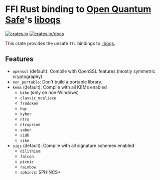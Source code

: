 # FFI Rust binding to [Open Quantum Safe][oqs]'s [liboqs][]

[![crates.io](https://img.shields.io/crates/v/oqs-sys)](https://crates.io/crates/oqs-sys)
[![crates.io/docs](https://img.shields.io/docsrs/oqs-sys)](https://docs.rs/oqs/0.7.1/oqs-sys/)

This crate provides the unsafe `ffi` bindings to [liboqs][].

## Features

* `openssl` (default): Compile with OpenSSL features (mostly symmetric cryptography)
* `non_portable`: Don't build a portable library.
* `kems` (default): Compile with all KEMs enabled
    * `bike`  (only on non-Windows)
    * `classic_mceliece`
    * `frodokem`
    * `hqc`
    * `kyber`
    * `ntru`
    * `ntruprime`
    * `saber`
    * `sidh`
    * `sike`
* `sigs` (default): Compile with all signature schemes enabled
    * `dilithium`
    * `falcon`
    * `picnic`
    * `rainbow`
    * `sphincs`: SPHINCS+

[oqs]: https://openquantumsafe.org
[liboqs]: https://github.com/Open-Quantum-Safe/liboqs
